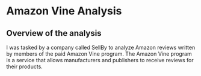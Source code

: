 # Amazon Vine Analysis
## Overview of the analysis
I was tasked by a company called SellBy to analyze Amazon reviews written by members of the paid Amazon Vine program. The Amazon Vine program is a service that allows manufacturers and publishers to receive reviews for their products.

